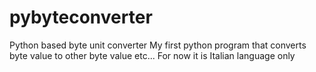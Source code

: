 # pybyteconverter
Python based byte unit converter
My first python program that converts byte value to other byte value etc...
For now it is Italian language only

